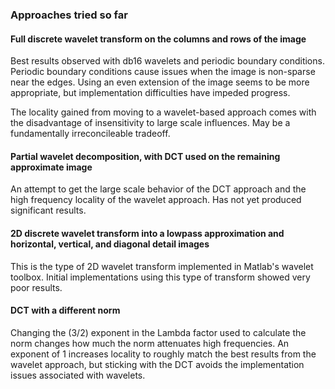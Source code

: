 ### Approaches tried so far

#### Full discrete wavelet transform on the columns and rows of the image
Best results observed with db16 wavelets and periodic boundary conditions. Periodic boundary conditions cause issues when the image is non-sparse near the edges. Using an even extension of the image seems to be more appropriate, but implementation difficulties have impeded progress.

The locality gained from moving to a wavelet-based approach comes with the disadvantage of insensitivity to large scale influences. May be a fundamentally irreconcileable tradeoff.

#### Partial wavelet decomposition, with DCT used on the remaining approximate image
An attempt to get the large scale behavior of the DCT approach and the high frequency locality of the wavelet approach. Has not yet produced significant results.

#### 2D discrete wavelet transform into a lowpass approximation and horizontal, vertical, and diagonal detail images
This is the type of 2D wavelet transform implemented in Matlab's wavelet toolbox. Initial implementations using this type of transform showed very poor results.

#### DCT with a different norm
Changing the (3/2) exponent in the Lambda factor used to calculate the norm changes how much the norm attenuates high frequencies. An exponent of 1 increases locality to roughly match the best results from the wavelet approach, but sticking with the DCT avoids the implementation issues associated with wavelets.


